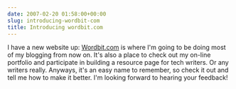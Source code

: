```yaml
---
date: 2007-02-20 01:58:00+00:00
slug: introducing-wordbit-com
title: Introducing wordbit.com
---
```


I have a new website up: [Wordbit.com](http://www.wordbit.com/) is where I'm going to be doing most of my blogging from now on. It's also a place to check out my on-line portfolio and participate in building a resource page for tech writers. Or any writers really. Anyways, it's an easy name to remember, so check it out and tell me how to make it better. I'm looking forward to hearing your feedback!
